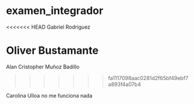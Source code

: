 # examen_integrador

<<<<<<< HEAD
Gabriel Rodriguez

Oliver Bustamante
=================

Alan Cristopher Muñoz Badillo

>>>>>>> fa1117098aac0281d2f65bf49ebf7a893f4a07b4
>>>>>>>
>>>>>>
>>>>>
>>>>
>>>
>>


Carolina Ulloa no me funciona nada
